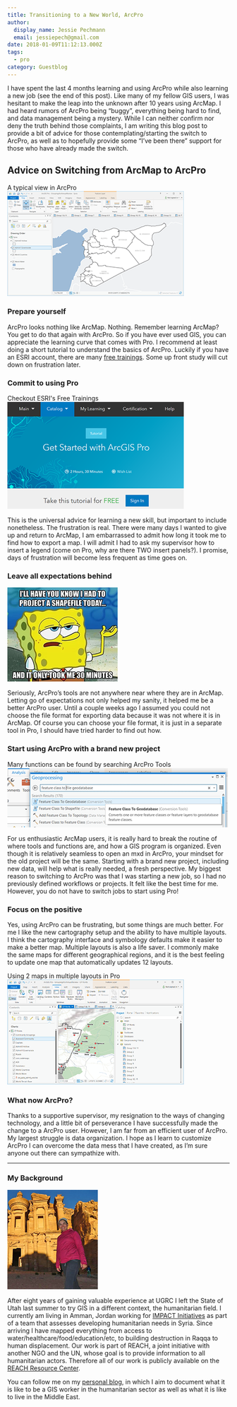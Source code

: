 ```yaml
---
title: Transitioning to a New World, ArcPro
author:
  display_name: Jessie Pechmann
  email: jessiepech@gmail.com
date: 2018-01-09T11:12:13.000Z
tags:
  - pro
category: Guestblog
---
```


I have spent the last 4 months learning and using ArcPro while also learning a new job (see the end of this post). Like many of my fellow GIS users, I was hesitant to make the leap into the unknown after 10 years using ArcMap. I had heard rumors of ArcPro being “buggy”, everything being hard to find, and data management being a mystery. While I can neither confirm nor deny the truth behind those complaints, I am writing this blog post to provide a bit of advice for those contemplating/starting the switch to ArcPro, as well as to hopefully provide some “I’ve been there” support for those who have already made the switch.

## Advice on Switching from ArcMap to ArcPro

A typical view in ArcPro
![ArcPro Screenshot](../../images/pillar-blog/2018-01-09-transitioning-to-a-new-world-arc-pro/jp_ArcProScreenshot.png)

### Prepare yourself

ArcPro looks nothing like ArcMap. Nothing. Remember learning ArcMap? You get to do that again with ArcPro. So if you have ever used GIS, you can appreciate the learning curve that comes with Pro. I recommend at least doing a short tutorial to understand the basics of ArcPro. Luckily if you have an ESRI account, there are many [free trainings](https://www.esri.com/training/catalog/search/). Some up front study will cut down on frustration later.

### Commit to using Pro

Checkout ESRI's Free Trainings
![Free ESRI ArcPro Training](../../images/pillar-blog/2018-01-09-transitioning-to-a-new-world-arc-pro/jp_ArcProTraining.png)

This is the universal advice for learning a new skill, but important to include nonetheless. The frustration is real. There were many days I wanted to give up and return to ArcMap, I am embarrassed to admit how long it took me to find how to export a map. I will admit I had to ask my supervisor how to insert a legend (come on Pro, why are there TWO insert panels?). I promise, days of frustration will become less frequent as time goes on.

### Leave all expectations behind

![GIS Humor](../../images/pillar-blog/2018-01-09-transitioning-to-a-new-world-arc-pro/jp_Spongebob.png)

Seriously, ArcPro’s tools are not anywhere near where they are in ArcMap. Letting go of expectations not only helped my sanity, it helped me be a better ArcPro user. Until a couple weeks ago I assumed you could not choose the file format for exporting data because it was not where it is in ArcMap. Of course you can choose your file format, it is just in a separate tool in Pro, I should have tried harder to find out how.

### Start using ArcPro with a brand new project

Many functions can be found by searching ArcPro Tools
![ArcPro Analysis](../../images/pillar-blog/2018-01-09-transitioning-to-a-new-world-arc-pro/jp_AnalysisTools.png)

For us enthusiastic ArcMap users, it is really hard to break the routine of where tools and functions are, and how a GIS program is organized. Even though it is relatively seamless to open an mxd in ArcPro, your mindset for the old project will be the same. Starting with a brand new project, including new data, will help what is really needed, a fresh perspective. My biggest reason to switching to ArcPro was that I was starting a new job, so I had no previously defined workflows or projects. It felt like the best time for me. However, you do not have to switch jobs to start using Pro!

### Focus on the positive

Yes, using ArcPro can be frustrating, but some things are much better. For me I like the new cartography setup and the ability to have multiple layouts. I think the cartography interface and symbology defaults make it easier to make a better map. Multiple layouts is also a life saver. I commonly make the same maps for different geographical regions, and it is the best feeling to update one map that automatically updates 12 layouts.

Using 2 maps in multiple layouts in Pro
![Multiple Layouts](../../images/pillar-blog/2018-01-09-transitioning-to-a-new-world-arc-pro/jp_MultipleLayouts.png)

### What now ArcPro?

Thanks to a supportive supervisor, my resignation to the ways of changing technology, and a little bit of perseverance I have successfully made the change to a ArcPro user. However, I am far from an efficient user of ArcPro. My largest struggle is data organization. I hope as I learn to customize ArcPro I can overcome the data mess that I have created, as I’m sure anyone out there can sympathize with.

---

### My Background

![Petra](../../images/pillar-blog/2018-01-09-transitioning-to-a-new-world-arc-pro/jp_JessieinJordan.png)

After eight years of gaining valuable experience at UGRC I left the State of Utah last summer to try GIS in a different context, the humanitarian field. I currently am living in Amman, Jordan working for [IMPACT Initiatives](http://www.impact-initiatives.org/) as part of a team that assesses developing humanitarian needs in Syria. Since arriving I have mapped everything from access to water/healthcare/food/education/etc, to building destruction in Raqqa to human displacement. Our work is part of REACH, a joint initiative with another NGO and the UN, whose goal is to provide information to all humanitarian actors. Therefore all of our work is publicly available on the [REACH Resource Center](https://www.reachresourcecentre.info/).

You can follow me on my [personal blog](https://jessiepechmannabroad.wordpress.com/), in which I aim to document what it is like to be a GIS worker in the humanitarian sector as well as what it is like to live in the Middle East.
